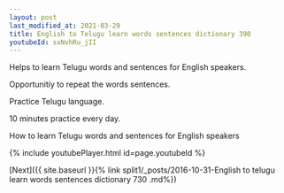 ```yaml
---
layout: post
last_modified_at: 2021-03-29
title: English to Telugu learn words sentences dictionary 390 
youtubeId: sxNvhRu_jII
---
```

 
 
Helps to learn Telugu words and sentences for English speakers.

Opportunitiy to repeat the words sentences. 

Practice Telugu language. 
 
10 minutes practice every day. 
 
How to learn Telugu words and sentences for English speakers 
 
{% include youtubePlayer.html id=page.youtubeId %}
 
 
[Next]({{ site.baseurl }}{% link  split1/_posts/2016-10-31-English to telugu learn words sentences dictionary 730 .md%})
 

